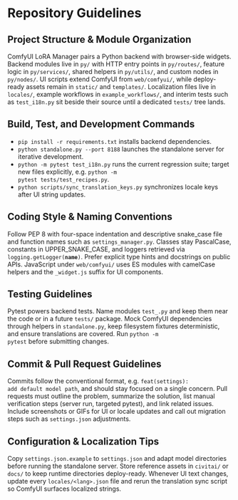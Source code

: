 # Repository Guidelines

## Project Structure & Module Organization
ComfyUI LoRA Manager pairs a Python backend with browser-side widgets. Backend modules live in <code>py/</code> with HTTP entry points in <code>py/routes/</code>, feature logic in <code>py/services/</code>, shared helpers in <code>py/utils/</code>, and custom nodes in <code>py/nodes/</code>. UI scripts extend ComfyUI from <code>web/comfyui/</code>, while deploy-ready assets remain in <code>static/</code> and <code>templates/</code>. Localization files live in <code>locales/</code>, example workflows in <code>example_workflows/</code>, and interim tests such as <code>test_i18n.py</code> sit beside their source until a dedicated <code>tests/</code> tree lands.

## Build, Test, and Development Commands
- <code>pip install -r requirements.txt</code> installs backend dependencies.
- <code>python standalone.py --port 8188</code> launches the standalone server for iterative development.
- <code>python -m pytest test_i18n.py</code> runs the current regression suite; target new files explicitly, e.g. <code>python -m pytest tests/test_recipes.py</code>.
- <code>python scripts/sync_translation_keys.py</code> synchronizes locale keys after UI string updates.

## Coding Style & Naming Conventions
Follow PEP 8 with four-space indentation and descriptive snake_case file and function names such as <code>settings_manager.py</code>. Classes stay PascalCase, constants in UPPER_SNAKE_CASE, and loggers retrieved via <code>logging.getLogger(__name__)</code>. Prefer explicit type hints and docstrings on public APIs. JavaScript under <code>web/comfyui/</code> uses ES modules with camelCase helpers and the <code>_widget.js</code> suffix for UI components.

## Testing Guidelines
Pytest powers backend tests. Name modules <code>test_<feature>.py</code> and keep them near the code or in a future <code>tests/</code> package. Mock ComfyUI dependencies through helpers in <code>standalone.py</code>, keep filesystem fixtures deterministic, and ensure translations are covered. Run <code>python -m pytest</code> before submitting changes.

## Commit & Pull Request Guidelines
Commits follow the conventional format, e.g. <code>feat(settings): add default model path</code>, and should stay focused on a single concern. Pull requests must outline the problem, summarize the solution, list manual verification steps (server run, targeted pytest), and link related issues. Include screenshots or GIFs for UI or locale updates and call out migration steps such as <code>settings.json</code> adjustments.

## Configuration & Localization Tips
Copy <code>settings.json.example</code> to <code>settings.json</code> and adapt model directories before running the standalone server. Store reference assets in <code>civitai/</code> or <code>docs/</code> to keep runtime directories deploy-ready. Whenever UI text changes, update every <code>locales/&lt;lang&gt;.json</code> file and rerun the translation sync script so ComfyUI surfaces localized strings.
